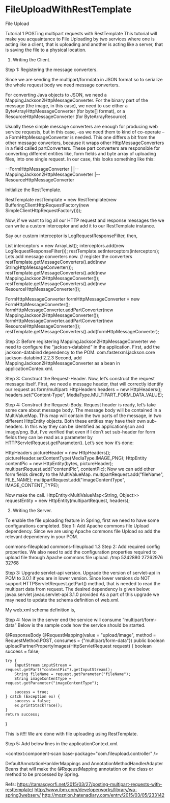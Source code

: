 # FileUploadWithRestTemplate
File Upload 

Tutorial 1
POSTing multipart requests with RestTemplate
This tutorial will make you acquaintance to File Uploading by two services where one is acting like a client, that is uploading and another is acting like a server, that is saving the file to a physical location.

1. Writing the Client.

Step 1:  Registering the message converters.

Since we are sending the multipart/formdata in JSON format so to serialize the whole request body we need message converters.

For converting Java objects to JSON, we need a MappingJackson2HttpMessageConverter. For the binary part of the message (the image, in this case), we need to use either a ByteArrayHttpMessageConverter (for byte[] format), or a ResourceHttpMessageConverter (for ByteArrayResource).

Usually these simple message converters are enough for producing web service requests, but in this case, -as we need them to kind of co-operate – a FormHttpMessageConverter is needed. This one differs a bit from the other message converters, because it wraps other HttpMessageConverters in a field called partConverters. These part converters are responsible for converting different entities like, form fields and byte array of uploading files, into one single request. In our case, this looks something like this:

--FormHttpMessageConverter
|
|-- MappingJackson2HttpMessageConverter
|-- ResourceHttpMessageConverter


Initialize the RestTemplate. 

RestTemplate restTemplate = new RestTemplate(new BufferingClientHttpRequestFactory(new SimpleClientHttpRequestFactory()));


Now, if we want to log all our HTTP request and response messages the we can write a custom interceptor and add it to our RestTemplate instance.

Say our custom interceptor is  LogRequestResponseFilter, then,

List<ClientHttpRequestInterceptor> interceptors = new ArrayList<ClientHttpRequestInterceptor>();
interceptors.add(new LogRequestResponseFilter());
restTemplate.setInterceptors(interceptors);
Lets add message converters now. 
// register the converters
restTemplate.getMessageConverters().add(new StringHttpMessageConverter());
restTemplate.getMessageConverters().add(new MappingJackson2HttpMessageConverter());
restTemplate.getMessageConverters().add(new ResourceHttpMessageConverter());

FormHttpMessageConverter formHttpMessageConverter = new FormHttpMessageConverter();
formHttpMessageConverter.addPartConverter(new MappingJackson2HttpMessageConverter());
formHttpMessageConverter.addPartConverter(new ResourceHttpMessageConverter());
restTemplate.getMessageConverters().add(formHttpMessageConverter);

Step 2: Before registering  MappingJackson2HttpMessageConverter we need to configure the “jackson-databind” in the application. 
First, add the jackson-databind dependency to the POM.
<dependency>
    <groupId>com.fasterxml.jackson.core</groupId>
    <artifactId>jackson-databind</artifactId>
    <version>2.2.3</version>
</dependency>
Second, add MappingJackson2HttpMessageConverter as a bean in applicationContex.xml.
<!-- Converts JSON to POJO and vice versa-->
<!-- Configure to plugin JSON as request and response in method handler -->
<bean class="org.springframework.web.servlet.mvc.method.annotation.RequestMappingHandlerAdapter">
    <property name="messageConverters">
        <util:list>
            <ref bean="jsonMessageConverter"/>
        </util:list>
    </property>
</bean>

<bean id="jsonMessageConverter" class="org.springframework.http.converter.json.MappingJackson2HttpMessageConverter"></bean>

Step 3: Construct the Request-Header.
Now, let’s construct the request message itself.
First, we need a message header, that will correctly identify our request as form/multipart:
HttpHeaders headers = new HttpHeaders();
headers.set("Content-Type", MediaType.MULTIPART_FORM_DATA_VALUE);

Step 4: Construct the Request-Body.
Request header is ready, let’s take some care about message body. The message body will be contained in a MultiValueMap. This map will contain the two parts of the message, in two different HttpEntity objects. Both these entities may have their own sub-headers. In this way they can be identified as application/json and image/png. But, I’ve verified that even if I don’t set sub-header for form fields they can be read as a parameter by HTTPServletRequest.getParameter(). Let’s see how it’s done:

HttpHeaders pictureHeader = new HttpHeaders();
pictureHeader.setContentType(MediaType.IMAGE_PNG);
HttpEntity<ByteArrayResource> contentPic = new HttpEntity<ByteArrayResource>(bytes, pictureHeader);
multipartRequest.add("contentPic", contentPic);
Now we can add other form fields directly to the  MultiValueMap. 
multipartRequest.add("fileName", FILE_NAME);
multipartRequest.add("imageContentType", IMAGE_CONTENT_TYPE);

Now make the call.
HttpEntity<MultiValueMap<String, Object>> requestEntity = new HttpEntity(multipartRequest, headers);



2. Writing the Server.

To enable the file uploading feature in Spring, first we need to have some configurations completed.
Step 1: Add Apache commons file Upload dependency.
Since we are using Apache commons file Upload so add the relevant dependency in your POM.

<dependency>
   <groupId>commons-fileupload</groupId>
   <artifactId>commons-fileupload</artifactId>
   <version>1.3</version>
</dependency>
Step 2: Add required config properties.
We also need to add the configuration properties required to upload file through Apache commons file upload.

<multipart-config>
   <location>/tmp</location>
   <max-file-size>5242880</max-file-size>
   <max-request-size>27262976</max-request-size>
   <file-size-threshold>32768</file-size-threshold>
</multipart-config>

Step 3: Upgrade servlet-api version.
Upgrade the version of servlet-api in POM to 3.0.1 if you are in lower version. Since lower versions do NOT support HTTPServletRequest.getPart() method, that is needed to read the multipart data from request. The desired dependency is given below:
<dependency>
   <groupId>javax.servlet</groupId>
   <artifactId>javax.servlet-api</artifactId>
   <version>3.1.0</version>
   <scope>provided</scope>
</dependency>
As a part of this upgrade we may need to update the schema definition of web.xml.

My web.xml schema definition is,

<web-app xmlns="http://xmlns.jcp.org/xml/ns/javaee"
         xmlns:xsi="http://www.w3.org/2001/XMLSchema-instance"
         xsi:schemaLocation="http://xmlns.jcp.org/xml/ns/javaee 						http://xmlns.jcp.org/xml/ns/javaee/web-app_3_1.xsd"
         version="3.1">

Step 4:
Now in the server end the service will consume ”multipart/form-data” 
Below is the sample code how the service should be started.


@ResponseBody
@RequestMapping(value = "upload/image", method = RequestMethod.POST, consumes = {"multipart/form-data"})
public boolean uploadPartnerPropertyImages(HttpServletRequest request) {
    boolean success = false;

    try {
        InputStream inputStream = request.getPart("contentPic").getInputStream();
        String fileName = request.getParameter("fileName");
        String imageContentType = request.getParameter("imageContentType");

        success = true;
    } catch (Exception ex) {
        success = false;
        ex.printStackTrace();
    }
    return success;
}

This is it!!! We are done with file uploading using RestTemplate.


Step 5:
Add below lines in the applicationContext.xml.

<context:component-scan base-package="com.fileupload.controller" />
<bean class="org.springframework.web.servlet.mvc.annotation.DefaultAnnotationHandlerMapping" />
<bean class="org.springframework.web.servlet.mvc.annotation.AnnotationMethodHandlerAdapter" />

DefaultAnnotationHanlderMappings and AnnotationMethodHandlerAdapter
Beans that will make the @ReqeustMapping annotation on the class or method to be processed by Spring. 




Refs: 
https://tamasgyorfi.net/2015/03/27/posting-multipart-requests-with-resttemplate/
http://www.ibm.com/developerworks/library/wa-spring3webserv/
http://moznion.hatenadiary.com/entry/2015/03/05/233142


